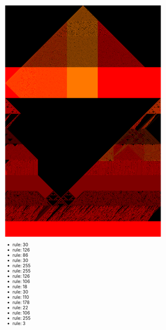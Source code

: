 ![photo](./output.png) 
 * rule: 30
* rule: 126
* rule: 86
* rule: 30
* rule: 255
* rule: 255
* rule: 126
* rule: 106
* rule: 18
* rule: 30
* rule: 110
* rule: 178
* rule: 22
* rule: 106
* rule: 255
* rule: 3
